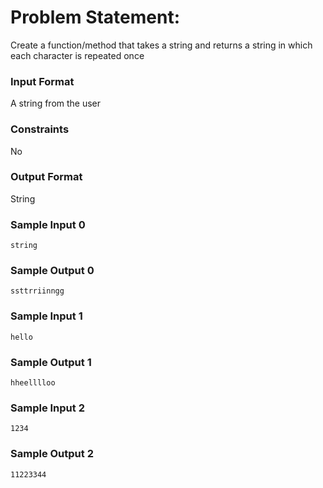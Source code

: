 # Problem Statement:

Create a function/method that takes a string and returns a string in which each character is repeated once

### Input Format

A string from the user

### Constraints

No

### Output Format

String

### Sample Input 0
```
string
```
### Sample Output 0
```
ssttrriinngg
```
### Sample Input 1
```
hello
```
### Sample Output 1
```
hheelllloo
```
### Sample Input 2
```
1234
```
### Sample Output 2
```
11223344
```
